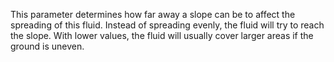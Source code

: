 This parameter determines how far away a slope can be to affect the spreading of this fluid. Instead of spreading evenly, the fluid will try to reach the slope. With lower values, the fluid will usually cover larger areas if the ground is uneven.